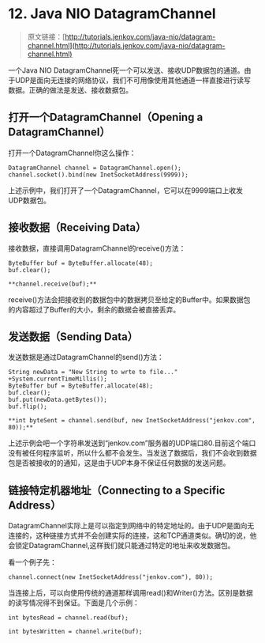 # 12. Java NIO DatagramChannel


> 原文链接：[http://tutorials.jenkov.com/java-nio/datagram-channel.html](http://tutorials.jenkov.com/java-nio/datagram-channel.html)

<!-- toc -->

一个Java NIO DatagramChannel死一个可以发送、接收UDP数据包的通道。由于UDP是面向无连接的网络协议，我们不可用像使用其他通道一样直接进行读写数据。正确的做法是发送、接收数据包。

## 打开一个DatagramChannel（Opening a DatagramChannel）

打开一个DatagramChannel你这么操作：

```
DatagramChannel channel = DatagramChannel.open();
channel.socket().bind(new InetSocketAddress(9999));
```
上述示例中，我们打开了一个DatagramChannel，它可以在9999端口上收发UDP数据包。

## 接收数据（Receiving Data）
接收数据，直接调用DatagramChannel的receive()方法：
```
ByteBuffer buf = ByteBuffer.allocate(48);
buf.clear();

**channel.receive(buf);**
```
receive()方法会把接收到的数据包中的数据拷贝至给定的Buffer中。如果数据包的内容超过了Buffer的大小，剩余的数据会被直接丢弃。

## 发送数据（Sending Data）
发送数据是通过DatagramChannel的send()方法：
```
String newData = "New String to wrte to file..."               +System.currentTimeMillis();
ByteBuffer buf = ByteBuffer.allocate(48);
buf.clear();
buf.put(newData.getBytes());
buf.flip();

**int byteSent = channel.send(buf, new InetSocketAddress("jenkov.com", 80));**
```
上述示例会吧一个字符串发送到“jenkov.com”服务器的UDP端口80.目前这个端口没有被任何程序监听，所以什么都不会发生。当发送了数据后，我们不会收到数据包是否被接收的的通知，这是由于UDP本身不保证任何数据的发送问题。

## 链接特定机器地址（Connecting to a Specific Address）
DatagramChannel实际上是可以指定到网络中的特定地址的。由于UDP是面向无连接的，这种链接方式并不会创建实际的连接，这和TCP通道类似。确切的说，他会锁定DatagramChannel,这样我们就只能通过特定的地址来收发数据包。

看一个例子先：
```
channel.connect(new InetSocketAddress("jenkov.com"), 80));
```
当连接上后，可以向使用传统的通道那样调用read()和Writer()方法。区别是数据的读写情况得不到保证。下面是几个示例：
```
int bytesRead = channel.read(buf);    
```

```
int bytesWritten = channel.write(buf);
```